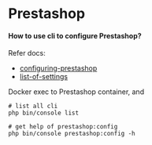 # Prestashop

#### How to use cli to configure Prestashop?

Refer docs: 

- [configuring-prestashop](https://devdocs.prestashop-project.org/8/development/configuration/configuring-prestashop/)  
- [list-of-settings](https://devdocs.prestashop-project.org/8/development/configuration/list-of-settings/)

Docker exec to Prestashop container, and 

```
# list all cli
php bin/console list

# get help of prestashop:config
php bin/console prestashop:config -h
```